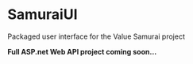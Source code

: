 SamuraiUI
=========

Packaged user interface for the Value Samurai project

**Full ASP.net Web API project coming soon...**